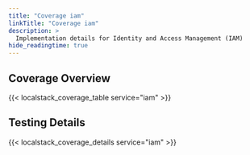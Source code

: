 ```yaml
---
title: "Coverage iam"
linkTitle: "Coverage iam"
description: >
  Implementation details for Identity and Access Management (IAM)
hide_readingtime: true
---
```


## Coverage Overview
{{< localstack_coverage_table service="iam" >}}

## Testing Details
{{< localstack_coverage_details service="iam" >}}
